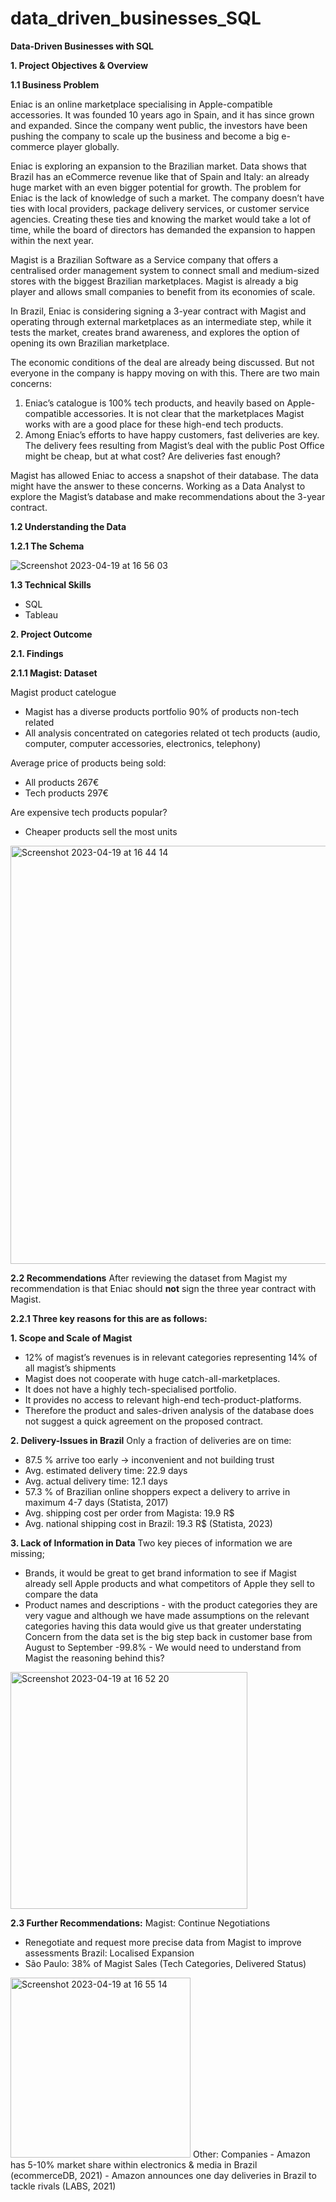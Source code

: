 # data_driven_businesses_SQL

**Data-Driven Businesses with SQL**

**1.	Project Objectives & Overview**

**1.1	Business Problem** 

Eniac is an online marketplace specialising in Apple-compatible accessories. It was founded 10 years ago in Spain, and it has since grown and expanded. Since the company went public, the investors have been pushing the company to scale up the business and become a big e-commerce player globally. 

Eniac is exploring an expansion to the Brazilian market. Data shows that Brazil has an eCommerce revenue like that of Spain and Italy: an already huge market with an even bigger potential for growth. The problem for Eniac is the lack of knowledge of such a market. The company doesn’t have ties with local providers, package delivery services, or customer service agencies. Creating these ties and knowing the market would take a lot of time, while the board of directors has demanded the expansion to happen within the next year.

Magist is a Brazilian Software as a Service company that offers a centralised order management system to connect small and medium-sized stores with the biggest Brazilian marketplaces. Magist is already a big player and allows small companies to benefit from its economies of scale.

In Brazil, Eniac is considering signing a 3-year contract with Magist and operating through external marketplaces as an intermediate step, while it tests the market, creates brand awareness, and explores the option of opening its own Brazilian marketplace.

The economic conditions of the deal are already being discussed. But not everyone in the company is happy moving on with this. There are two main concerns:
1.	Eniac’s catalogue is 100% tech products, and heavily based on Apple-compatible accessories. It is not clear that the marketplaces Magist works with are a good place for these high-end tech products.
2.	Among Eniac’s efforts to have happy customers, fast deliveries are key. The delivery fees resulting from Magist’s deal with the public Post Office might be cheap, but at what cost? Are deliveries fast enough?

Magist has allowed Eniac to access a snapshot of their database. The data might have the answer to these concerns. Working as a Data Analyst to explore the Magist’s database and make recommendations about the 3-year contract.

**1.2 Understanding the Data**

**1.2.1 The Schema**

![Screenshot 2023-04-19 at 16 56 03](https://user-images.githubusercontent.com/120720780/233132479-6cd504c1-2264-4d32-8af6-8dc6c8c52bee.png)

**1.3 Technical Skills**  
 - SQL
 - Tableau 

**2. Project Outcome**

**2.1. Findings** 

**2.1.1 Magist: Dataset**

Magist product catelogue
 - Magist has a diverse products portfolio 90% of products non-tech related
 - All analysis concentrated on categories related ot tech products (audio, computer, computer accessories, electronics, telephony)

 Average price of products being sold:
 - All products 267€
 - Tech products 297€

Are expensive tech products popular?
 - Cheaper products sell the most units 
<img width="669" alt="Screenshot 2023-04-19 at 16 44 14" src="https://user-images.githubusercontent.com/120720780/233129283-15631386-29b6-413e-b1d9-cff3f4b8fee9.png">

**2.2 Recommendations**
After reviewing the dataset from Magist my recommendation is that Eniac should **not** sign the three year contract with Magist.

**2.2.1 Three key reasons for this are as follows:** 
 
 **1. Scope and Scale of Magist**
- 12% of magist’s revenues is in relevant categories representing 14% of all magist’s shipments
- Magist does not cooperate with huge catch-all-marketplaces.
- It does not have a highly tech-specialised portfolio.
- It provides no access to relevant high-end tech-product-platforms.
- Therefore the product and sales-driven analysis of the database does not suggest a quick agreement on the proposed contract. 

**2. Delivery-Issues in Brazil**
Only a fraction of deliveries are on time:
- 87.5 % arrive too early -> inconvenient and not building trust
- Avg. estimated delivery time: 22.9 days
- Avg. actual delivery time: 12.1 days
- 57.3 % of Brazilian online shoppers expect a delivery to arrive in maximum 4-7 days (Statista, 2017)
- Avg. shipping cost per order from Magista: 19.9 R$
- Avg. national shipping cost in Brazil: 19.3 R$ (Statista, 2023)

**3. Lack of Information in Data** 
Two key pieces of information we are missing;
- Brands, it would be great to get brand information to see if Magist already sell Apple products and what competitors of Apple they sell to compare the data 
- Product names and descriptions - with the product categories they are very vague and although we have made assumptions on the relevant categories having this data would give us that greater understating
Concern from the data set is the big step back in customer base from August to September -99.8% - We would need to understand from Magist the reasoning behind this?
<img width="379" alt="Screenshot 2023-04-19 at 16 52 20" src="https://user-images.githubusercontent.com/120720780/233131433-f49a7899-3db5-478b-8c15-82ff9529516f.png">

**2.3 Further Recommendations:** 
Magist: Continue Negotiations
- Renegotiate and request more precise data from Magist to improve assessments 
Brazil: Localised Expansion 
- São Paulo: 38% of Magist Sales (Tech Categories, Delivered Status)
<img width="288" alt="Screenshot 2023-04-19 at 16 55 14" src="https://user-images.githubusercontent.com/120720780/233132641-adfba3c4-3fa2-4575-9cae-7d372811b456.png">
Other: Companies
- Amazon has 5-10% market share within electronics & media in Brazil (ecommerceDB, 2021)
- Amazon announces one day deliveries in Brazil to tackle rivals (LABS, 2021)






